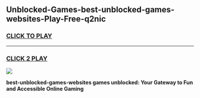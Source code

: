 
## Unblocked-Games-best-unblocked-games-websites-Play-Free-q2nic
<h3>
<a href="https://premium76.site?title=best-unblocked-games-websites&ref=24M">CLICK TO PLAY</a></h3>
<hr>

<h3>
<a href="https://premium76.site?title=best-unblocked-games-websites&ref=24M">CLICK 2 PLAY</a>
  
</h3>

<a href="https://premium76.site?title=best-unblocked-games-websites&ref=24M"><img src="https://clearcache.store/games.png"></a>


**best-unblocked-games-websites games unblocked: Your Gateway to Fun and Accessible Online Gaming**
